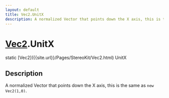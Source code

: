 ```yaml
---
layout: default
title: Vec2.UnitX
description: A normalized Vector that points down the X axis, this is the same as new Vec2(1,0).
---
```

# [Vec2]({{site.url}}/Pages/StereoKit/Vec2.html).UnitX

<div class='signature' markdown='1'>
static [Vec2]({{site.url}}/Pages/StereoKit/Vec2.html) UnitX
</div>

## Description
A normalized Vector that points down the X axis, this is
the same as `new Vec2(1,0)`.

